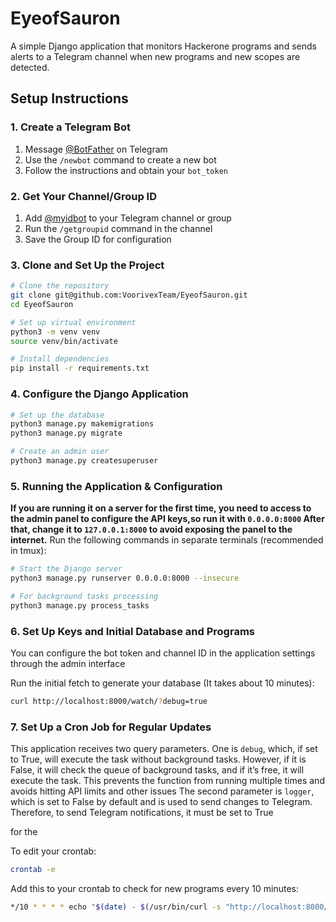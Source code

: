 # EyeofSauron

A simple Django application that monitors Hackerone programs and sends alerts to a Telegram channel when new programs and new scopes are detected.

## Setup Instructions

### 1. Create a Telegram Bot

1. Message [@BotFather](https://t.me/BotFather) on Telegram
2. Use the `/newbot` command to create a new bot
3. Follow the instructions and obtain your `bot_token`

### 2. Get Your Channel/Group ID

1. Add [@myidbot](https://t.me/myidbot) to your Telegram channel or group
2. Run the `/getgroupid` command in the channel
3. Save the Group ID for configuration

### 3. Clone and Set Up the Project

```bash
# Clone the repository
git clone git@github.com:VoorivexTeam/EyeofSauron.git
cd EyeofSauron

# Set up virtual environment
python3 -m venv venv
source venv/bin/activate

# Install dependencies
pip install -r requirements.txt
```

### 4. Configure the Django Application

```bash
# Set up the database
python3 manage.py makemigrations
python3 manage.py migrate

# Create an admin user
python3 manage.py createsuperuser
```

### 5. Running the Application & Configuration

**If you are running it on a server for the first time, you need to access to the admin panel to configure the API keys,so run it with `0.0.0.0:8000` After that, change it to `127.0.0.1:8000` to avoid exposing the panel to the internet.**
Run the following commands in separate terminals (recommended in tmux):

```bash
# Start the Django server
python3 manage.py runserver 0.0.0.0:8000 --insecure

# For background tasks processing
python3 manage.py process_tasks

```

### 6. Set Up Keys and Initial Database and Programs

You can configure the bot token and channel ID in the application settings through the admin interface

Run the initial fetch to generate your database (It takes about 10 minutes):

```bash
curl http://localhost:8000/watch/?debug=true
```

### 7. Set Up a Cron Job for Regular Updates

This application receives two query parameters. One is `debug`, which, if set to True, will execute the task without background tasks. However, if it is False, it will check the queue of background tasks, and if it’s free, it will execute the task. This prevents the function from running multiple times and avoids hitting API limits and other issues
The second parameter is `logger`, which is set to False by default and is used to send changes to Telegram. Therefore, to send Telegram notifications, it must be set to True

for the 

To edit your crontab:

```bash
crontab -e
```

Add this to your crontab to check for new programs every 10 minutes:

```bash
*/10 * * * * echo "$(date) - $(/usr/bin/curl -s "http://localhost:8000/watch/?debug=false&logger=true")" >> /var/log/curl_job.log 2>&1
```

